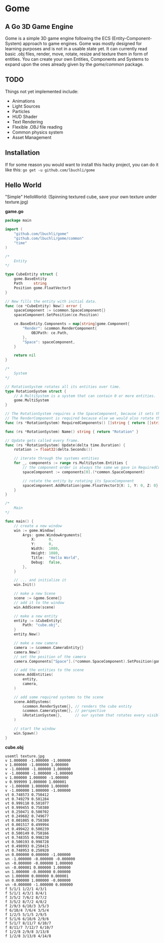 # Gome
## A Go 3D Game Engine

Gome is a simple 3D game engine following the ECS (Entity-Component-System) approach
to game engines. Gome was mostly designed for learning purposes and is not in a usable state yet.
It can currently read basic .obj files, render, move, rotate, resize and texture them in form of entities.
You can create your own Entities, Components and Systems to expand upon the ones already given by the
_gome/common_ package.

## TODO
Things not yet implemented include:
 - Animations
 - Light Sources
 - Particles
 - HUD Shader
 - Text Rendering
 - Flexible .OBJ file reading
 - Common physics system
 - Asset Management

## Installation
If for some reason you would want to install this hacky project, you can do it like this:
`go get -u github.com/lbuchli/gome`

## Hello World
"Simple" HelloWorld: (Spinning textured cube, save your own texture under texture.jpg)

**game.go**
```go
package main

import (
	"github.com/lbuchli/gome"
	"github.com/lbuchli/gome/common"
	"time"
)

/*
	Entity
*/

type CubeEntity struct {
	gome.BaseEntity
	Path     string
	Position gome.FloatVector3
}

// New fills the entity with initial data.
func (ce *CubeEntity) New() error {
	spaceComponent := &common.SpaceComponent{}
	spaceComponent.SetPosition(ce.Position)

	ce.BaseEntity.Components = map[string]gome.Component{
		"Render": &common.RenderComponent{
			OBJPath: ce.Path,
		},
		"Space": spaceComponent,
	}

	return nil
}

/*
	System
*/

// RotationSystem rotates all its entities over time.
type RotationSystem struct {
	// A MultiSystem is a system that can contain 0 or more entities.
	gome.MultiSystem
}

// The RotationSystem requires a the SpaceComponent, because it sets the rotation there.
// The RenderComponent is required because else we would also rotate the camera.
func (rs *RotationSystem) RequiredComponents() []string { return []string{"Space", "Render"} }

func (rs *RotationSystem) Name() string { return "Rotation" }

// Update gets called every frame.
func (rs *RotationSystem) Update(delta time.Duration) {
	rotation := float32(delta.Seconds())

	// iterate through the systems entities
	for _, components := range rs.MultiSystem.Entities {
		// the component order is always the same we gave in RequiredComponents
		spaceComponent := components[0].(*common.SpaceComponent)

		// rotate the entity by rotating its SpaceComponent
		spaceComponent.AddRotation(gome.FloatVector3{X: 1, Y: 0, Z: 0}, rotation)
	}
}

/*
	Main
*/

func main() {
	// create a new window
	win := gome.Window{
		Args: gome.WindowArguments{
			X:      0,
			Y:      0,
			Width:  1080,
			Height: 1080,
			Title:  "Hello World",
			Debug:  false,
		},
	}

	// ... and initialize it
	win.Init()

	// make a new Scene
	scene := &gome.Scene{}
	// add it to the window
	win.AddScene(scene)

	// make a new entity
	entity := &CubeEntity{
		Path: "cube.obj",
	}
	entity.New()

	// make a new camera
	camera := &common.CameraEntity{}
	camera.New()
	// set the position of the camera
	camera.Components["Space"].(*common.SpaceComponent).SetPosition(gome.FloatVector3{4, 3, 3})

	// add the entities to the scene
	scene.AddEntities(
		entity,
		camera,
	)

	// add some required systems to the scene
	scene.AddSystems(
		&common.RenderSystem{}, // renders the cube entity
		&common.CameraSystem{}, // perspective
		&RotationSystem{},      // our system that rotates every visible entity
	)

	// start the window
	win.Spawn()
}
```

**cube.obj**
```
usemtl texture.jpg
v 1.000000 -1.000000 -1.000000
v 1.000000 -1.000000 1.000000
v -1.000000 -1.000000 1.000000
v -1.000000 -1.000000 -1.000000
v 1.000000 1.000000 -1.000000
v 0.999999 1.000000 1.000001
v -1.000000 1.000000 1.000000
v -1.000000 1.000000 -1.000000
vt 0.748573 0.750412
vt 0.749279 0.501284
vt 0.999110 0.501077
vt 0.999455 0.750380
vt 0.250471 0.500702
vt 0.249682 0.749677
vt 0.001085 0.750380
vt 0.001517 0.499994
vt 0.499422 0.500239
vt 0.500149 0.750166
vt 0.748355 0.998230
vt 0.500193 0.998728
vt 0.498993 0.250415
vt 0.748953 0.250920
vn 0.000000 0.000000 -1.000000
vn -1.000000 -0.000000 -0.000000
vn -0.000000 -0.000000 1.000000
vn -0.000001 0.000000 1.000000
vn 1.000000 -0.000000 0.000000
vn 1.000000 0.000000 0.000001
vn 0.000000 1.000000 -0.000000
vn -0.000000 -1.000000 0.000000
f 5/1/1 1/2/1 4/3/1
f 5/1/1 4/3/1 8/4/1
f 3/5/2 7/6/2 8/7/2
f 3/5/2 8/7/2 4/8/2
f 2/9/3 6/10/3 3/5/3
f 6/10/4 7/6/4 3/5/4
f 1/2/5 5/1/5 2/9/5
f 5/1/6 6/10/6 2/9/6
f 5/1/7 8/11/7 6/10/7
f 8/11/7 7/12/7 6/10/7
f 1/2/8 2/9/8 3/13/8
f 1/2/8 3/13/8 4/14/8
```
